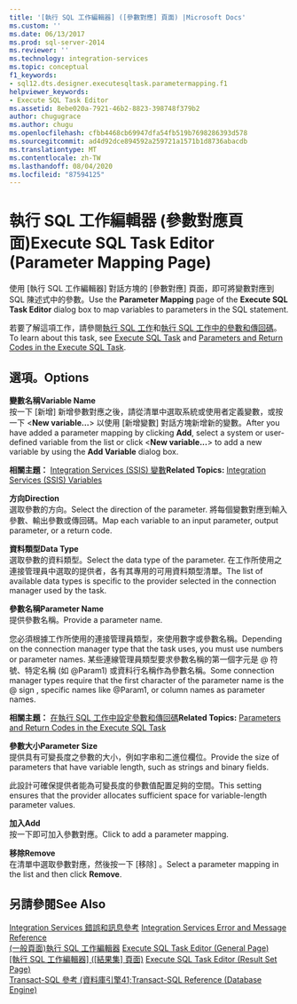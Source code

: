 ```yaml
---
title: '[執行 SQL 工作編輯器] ([參數對應] 頁面) |Microsoft Docs'
ms.custom: ''
ms.date: 06/13/2017
ms.prod: sql-server-2014
ms.reviewer: ''
ms.technology: integration-services
ms.topic: conceptual
f1_keywords:
- sql12.dts.designer.executesqltask.parametermapping.f1
helpviewer_keywords:
- Execute SQL Task Editor
ms.assetid: 8ebe020a-7921-46b2-8823-398748f379b2
author: chugugrace
ms.author: chugu
ms.openlocfilehash: cfbb4468cb69947dfa54fb519b7698286393d578
ms.sourcegitcommit: ad4d92dce894592a259721a1571b1d8736abacdb
ms.translationtype: MT
ms.contentlocale: zh-TW
ms.lasthandoff: 08/04/2020
ms.locfileid: "87594125"
---
```

# <a name="execute-sql-task-editor-parameter-mapping-page"></a><span data-ttu-id="fe9f5-102">執行 SQL 工作編輯器 (參數對應頁面)</span><span class="sxs-lookup"><span data-stu-id="fe9f5-102">Execute SQL Task Editor (Parameter Mapping Page)</span></span>
  <span data-ttu-id="fe9f5-103">使用 [執行 SQL 工作編輯器]  對話方塊的 [參數對應]  頁面，即可將變數對應到 SQL 陳述式中的參數。</span><span class="sxs-lookup"><span data-stu-id="fe9f5-103">Use the **Parameter Mapping** page of the **Execute SQL Task Editor** dialog box to map variables to parameters in the SQL statement.</span></span>  
  
 <span data-ttu-id="fe9f5-104">若要了解這項工作，請參閱[執行 SQL 工作](control-flow/execute-sql-task.md)和[執行 SQL 工作中的參數和傳回碼](../../2014/integration-services/parameters-and-return-codes-in-the-execute-sql-task.md)。</span><span class="sxs-lookup"><span data-stu-id="fe9f5-104">To learn about this task, see [Execute SQL Task](control-flow/execute-sql-task.md) and [Parameters and Return Codes in the Execute SQL Task](../../2014/integration-services/parameters-and-return-codes-in-the-execute-sql-task.md).</span></span>  
  
## <a name="options"></a><span data-ttu-id="fe9f5-105">選項。</span><span class="sxs-lookup"><span data-stu-id="fe9f5-105">Options</span></span>  
 <span data-ttu-id="fe9f5-106">**變數名稱**</span><span class="sxs-lookup"><span data-stu-id="fe9f5-106">**Variable Name**</span></span>  
 <span data-ttu-id="fe9f5-107">按一下 [新增] 新增參數對應之後，請從清單中選取系統或使用者定義變數，或按一下 \<**New variable...**> 以使用 [新增變數] 對話方塊新增新的變數。</span><span class="sxs-lookup"><span data-stu-id="fe9f5-107">After you have added a parameter mapping by clicking **Add**, select a system or user-defined variable from the list or click \<**New variable...**> to add a new variable by using the **Add Variable** dialog box.</span></span>  
  
 <span data-ttu-id="fe9f5-108">**相關主題：** [Integration Services &#40;SSIS&#41; 變數](integration-services-ssis-variables.md)</span><span class="sxs-lookup"><span data-stu-id="fe9f5-108">**Related Topics:** [Integration Services &#40;SSIS&#41; Variables](integration-services-ssis-variables.md)</span></span>  
  
 <span data-ttu-id="fe9f5-109">**方向**</span><span class="sxs-lookup"><span data-stu-id="fe9f5-109">**Direction**</span></span>  
 <span data-ttu-id="fe9f5-110">選取參數的方向。</span><span class="sxs-lookup"><span data-stu-id="fe9f5-110">Select the direction of the parameter.</span></span> <span data-ttu-id="fe9f5-111">將每個變數對應到輸入參數、輸出參數或傳回碼。</span><span class="sxs-lookup"><span data-stu-id="fe9f5-111">Map each variable to an input parameter, output parameter, or a return code.</span></span>  
  
 <span data-ttu-id="fe9f5-112">**資料類型**</span><span class="sxs-lookup"><span data-stu-id="fe9f5-112">**Data Type**</span></span>  
 <span data-ttu-id="fe9f5-113">選取參數的資料類型。</span><span class="sxs-lookup"><span data-stu-id="fe9f5-113">Select the data type of the parameter.</span></span> <span data-ttu-id="fe9f5-114">在工作所使用之連接管理員中選取的提供者，各有其專用的可用資料類型清單。</span><span class="sxs-lookup"><span data-stu-id="fe9f5-114">The list of available data types is specific to the provider selected in the connection manager used by the task.</span></span>  
  
 <span data-ttu-id="fe9f5-115">**參數名稱**</span><span class="sxs-lookup"><span data-stu-id="fe9f5-115">**Parameter Name**</span></span>  
 <span data-ttu-id="fe9f5-116">提供參數名稱。</span><span class="sxs-lookup"><span data-stu-id="fe9f5-116">Provide a parameter name.</span></span>  
  
 <span data-ttu-id="fe9f5-117">您必須根據工作所使用的連接管理員類型，來使用數字或參數名稱。</span><span class="sxs-lookup"><span data-stu-id="fe9f5-117">Depending on the connection manager type that the task uses, you must use numbers or parameter names.</span></span> <span data-ttu-id="fe9f5-118">某些連線管理員類型要求參數名稱的第一個字元是 \@ 符號、特定名稱 (如 \@Param1) 或資料行名稱作為參數名稱。</span><span class="sxs-lookup"><span data-stu-id="fe9f5-118">Some connection manager types require that the first character of the parameter name is the \@ sign , specific names like \@Param1, or column names as parameter names.</span></span>  
  
 <span data-ttu-id="fe9f5-119">**相關主題：** [在執行 SQL 工作中設定參數和傳回碼](../../2014/integration-services/parameters-and-return-codes-in-the-execute-sql-task.md)</span><span class="sxs-lookup"><span data-stu-id="fe9f5-119">**Related Topics:** [Parameters and Return Codes in the Execute SQL Task](../../2014/integration-services/parameters-and-return-codes-in-the-execute-sql-task.md)</span></span>  
  
 <span data-ttu-id="fe9f5-120">**參數大小**</span><span class="sxs-lookup"><span data-stu-id="fe9f5-120">**Parameter Size**</span></span>  
 <span data-ttu-id="fe9f5-121">提供具有可變長度之參數的大小，例如字串和二進位欄位。</span><span class="sxs-lookup"><span data-stu-id="fe9f5-121">Provide the size of parameters that have variable length, such as strings and binary fields.</span></span>  
  
 <span data-ttu-id="fe9f5-122">此設計可確保提供者能為可變長度的參數值配置足夠的空間。</span><span class="sxs-lookup"><span data-stu-id="fe9f5-122">This setting ensures that the provider allocates sufficient space for variable-length parameter values.</span></span>  
  
 <span data-ttu-id="fe9f5-123">**加入**</span><span class="sxs-lookup"><span data-stu-id="fe9f5-123">**Add**</span></span>  
 <span data-ttu-id="fe9f5-124">按一下即可加入參數對應。</span><span class="sxs-lookup"><span data-stu-id="fe9f5-124">Click to add a parameter mapping.</span></span>  
  
 <span data-ttu-id="fe9f5-125">**移除**</span><span class="sxs-lookup"><span data-stu-id="fe9f5-125">**Remove**</span></span>  
 <span data-ttu-id="fe9f5-126">在清單中選取參數對應，然後按一下 [移除]  。</span><span class="sxs-lookup"><span data-stu-id="fe9f5-126">Select a parameter mapping in the list and then click **Remove**.</span></span>  
  
## <a name="see-also"></a><span data-ttu-id="fe9f5-127">另請參閱</span><span class="sxs-lookup"><span data-stu-id="fe9f5-127">See Also</span></span>  
 <span data-ttu-id="fe9f5-128">[Integration Services 錯誤和訊息參考](../../2014/integration-services/integration-services-error-and-message-reference.md) </span><span class="sxs-lookup"><span data-stu-id="fe9f5-128">[Integration Services Error and Message Reference](../../2014/integration-services/integration-services-error-and-message-reference.md) </span></span>  
 <span data-ttu-id="fe9f5-129">[&#40;一般頁面&#41;執行 SQL 工作編輯器](general-page-of-integration-services-designers-options.md) </span><span class="sxs-lookup"><span data-stu-id="fe9f5-129">[Execute SQL Task Editor &#40;General Page&#41;](general-page-of-integration-services-designers-options.md) </span></span>  
 <span data-ttu-id="fe9f5-130">[[執行 SQL 工作編輯器] &#40;[結果集] 頁面&#41;](../../2014/integration-services/execute-sql-task-editor-result-set-page.md) </span><span class="sxs-lookup"><span data-stu-id="fe9f5-130">[Execute SQL Task Editor &#40;Result Set Page&#41;](../../2014/integration-services/execute-sql-task-editor-result-set-page.md) </span></span>  
 [<span data-ttu-id="fe9f5-131">Transact-SQL 參考 &#40;資料庫引擎41;</span><span class="sxs-lookup"><span data-stu-id="fe9f5-131">Transact-SQL Reference &#40;Database Engine&#41;</span></span>](/sql/t-sql/language-reference)  
  
  
